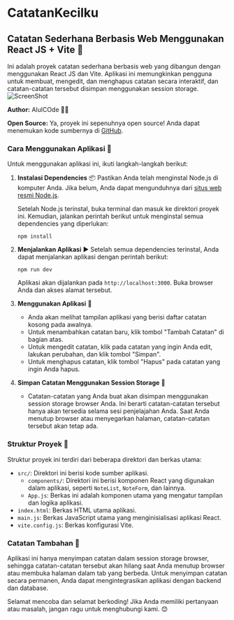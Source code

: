 # CatatanKecilku
## Catatan Sederhana Berbasis Web Menggunakan React JS + Vite 📝

Ini adalah proyek catatan sederhana berbasis web yang dibangun dengan menggunakan React JS dan Vite. Aplikasi ini memungkinkan pengguna untuk membuat, mengedit, dan menghapus catatan secara interaktif, dan catatan-catatan tersebut disimpan menggunakan session storage.
![ScreenShot](https://i.ibb.co/6FvRnc6/Simple-Catatanku.png)

**Author:** AlulCOde 🧑‍💻

**Open Source:** Ya, proyek ini sepenuhnya open source! Anda dapat menemukan kode sumbernya di [GitHub](https://github.com/AlulCode45/CatatanKecilku).

### Cara Menggunakan Aplikasi 🚀

Untuk menggunakan aplikasi ini, ikuti langkah-langkah berikut:

1. **Instalasi Dependencies** 📦
   Pastikan Anda telah menginstal Node.js di komputer Anda. Jika belum, Anda dapat mengunduhnya dari [situs web resmi Node.js](https://nodejs.org/).

   Setelah Node.js terinstal, buka terminal dan masuk ke direktori proyek ini. Kemudian, jalankan perintah berikut untuk menginstal semua dependencies yang diperlukan:

   ```
   npm install
   ```

2. **Menjalankan Aplikasi** ▶️
   Setelah semua dependencies terinstal, Anda dapat menjalankan aplikasi dengan perintah berikut:

   ```
   npm run dev
   ```

   Aplikasi akan dijalankan pada `http://localhost:3000`. Buka browser Anda dan akses alamat tersebut.

3. **Menggunakan Aplikasi** 📓
   - Anda akan melihat tampilan aplikasi yang berisi daftar catatan kosong pada awalnya.
   - Untuk menambahkan catatan baru, klik tombol "Tambah Catatan" di bagian atas.
   - Untuk mengedit catatan, klik pada catatan yang ingin Anda edit, lakukan perubahan, dan klik tombol "Simpan".
   - Untuk menghapus catatan, klik tombol "Hapus" pada catatan yang ingin Anda hapus.

4. **Simpan Catatan Menggunakan Session Storage** 💾
   - Catatan-catatan yang Anda buat akan disimpan menggunakan session storage browser Anda. Ini berarti catatan-catatan tersebut hanya akan tersedia selama sesi penjelajahan Anda. Saat Anda menutup browser atau menyegarkan halaman, catatan-catatan tersebut akan tetap ada.

### Struktur Proyek 📂

Struktur proyek ini terdiri dari beberapa direktori dan berkas utama:

- `src/`: Direktori ini berisi kode sumber aplikasi.
  - `components/`: Direktori ini berisi komponen React yang digunakan dalam aplikasi, seperti `NoteList`, `NoteForm`, dan lainnya.
  - `App.js`: Berkas ini adalah komponen utama yang mengatur tampilan dan logika aplikasi.
- `index.html`: Berkas HTML utama aplikasi.
- `main.js`: Berkas JavaScript utama yang menginisialisasi aplikasi React.
- `vite.config.js`: Berkas konfigurasi Vite.

### Catatan Tambahan 📌

Aplikasi ini hanya menyimpan catatan dalam session storage browser, sehingga catatan-catatan tersebut akan hilang saat Anda menutup browser atau membuka halaman dalam tab yang berbeda. Untuk menyimpan catatan secara permanen, Anda dapat mengintegrasikan aplikasi dengan backend dan database.

Selamat mencoba dan selamat berkoding! Jika Anda memiliki pertanyaan atau masalah, jangan ragu untuk menghubungi kami. 😊
